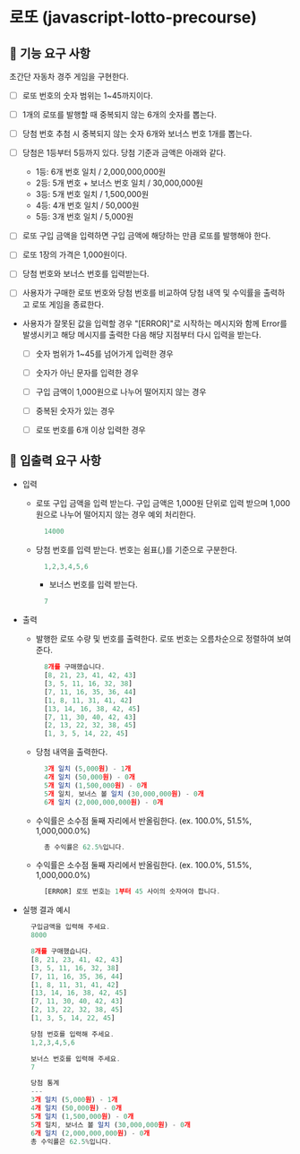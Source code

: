 # 로또 (javascript-lotto-precourse)

## 🍥 기능 요구 사항
초간단 자동차 경주 게임을 구현한다.

- [ ] 로또 번호의 숫자 범위는 1~45까지이다.

- [ ] 1개의 로또를 발행할 때 중복되지 않는 6개의 숫자를 뽑는다.

- [ ] 당첨 번호 추첨 시 중복되지 않는 숫자 6개와 보너스 번호 1개를 뽑는다.

- [ ] 당첨은 1등부터 5등까지 있다. 당첨 기준과 금액은 아래와 같다.
    - 1등: 6개 번호 일치 / 2,000,000,000원
    - 2등: 5개 번호 + 보너스 번호 일치 / 30,000,000원
    - 3등: 5개 번호 일치 / 1,500,000원
    - 4등: 4개 번호 일치 / 50,000원
    - 5등: 3개 번호 일치 / 5,000원

- [ ] 로또 구입 금액을 입력하면 구입 금액에 해당하는 만큼 로또를 발행해야 한다.

- [ ] 로또 1장의 가격은 1,000원이다.

- [ ] 당첨 번호와 보너스 번호를 입력받는다.

- [ ] 사용자가 구매한 로또 번호와 당첨 번호를 비교하여 당첨 내역 및 수익률을 출력하고 로또 게임을 종료한다.

- 사용자가 잘못된 값을 입력할 경우 "[ERROR]"로 시작하는 메시지와 함께 Error를 발생시키고 해당 메시지를 출력한 다음 해당 지점부터 다시 입력을 받는다.
    - [ ] 숫자 범위가 1~45를 넘어가게 입력한 경우
    - [ ] 숫자가 아닌 문자를 입력한 경우
    - [ ] 구입 금액이 1,000원으로 나누어 떨어지지 않는 경우
    - [ ] 중복된 숫자가 있는 경우
    - [ ] 로또 번호를 6개 이상 입력한 경우


## 🍥 입출력 요구 사항
- 입력
  - 로또 구입 금액을 입력 받는다. 구입 금액은 1,000원 단위로 입력 받으며 1,000원으로 나누어 떨어지지 않는 경우 예외 처리한다.
    ```jsx
      14000
      ```

  - 당첨 번호를 입력 받는다. 번호는 쉼표(,)를 기준으로 구분한다.
    ```jsx
      1,2,3,4,5,6
      ```

    - 보너스 번호를 입력 받는다.
    ```jsx
      7
      ```

- 출력
  - 발행한 로또 수량 및 번호를 출력한다. 로또 번호는 오름차순으로 정렬하여 보여준다.
    ```jsx
      8개를 구매했습니다.
      [8, 21, 23, 41, 42, 43] 
      [3, 5, 11, 16, 32, 38] 
      [7, 11, 16, 35, 36, 44] 
      [1, 8, 11, 31, 41, 42] 
      [13, 14, 16, 38, 42, 45] 
      [7, 11, 30, 40, 42, 43] 
      [2, 13, 22, 32, 38, 45] 
      [1, 3, 5, 14, 22, 45]
      ```

  - 당첨 내역을 출력한다.
    ```jsx
      3개 일치 (5,000원) - 1개
      4개 일치 (50,000원) - 0개
      5개 일치 (1,500,000원) - 0개
      5개 일치, 보너스 볼 일치 (30,000,000원) - 0개
      6개 일치 (2,000,000,000원) - 0개
      ```
  
  - 수익률은 소수점 둘째 자리에서 반올림한다. (ex. 100.0%, 51.5%, 1,000,000.0%)
    ```jsx
      총 수익률은 62.5%입니다.
      ```

  - 수익률은 소수점 둘째 자리에서 반올림한다. (ex. 100.0%, 51.5%, 1,000,000.0%)
    ```jsx
      [ERROR] 로또 번호는 1부터 45 사이의 숫자여야 합니다.
      ```

- 실행 결과 예시
  ```jsx
    구입금액을 입력해 주세요.
    8000

    8개를 구매했습니다.
    [8, 21, 23, 41, 42, 43] 
    [3, 5, 11, 16, 32, 38] 
    [7, 11, 16, 35, 36, 44] 
    [1, 8, 11, 31, 41, 42] 
    [13, 14, 16, 38, 42, 45] 
    [7, 11, 30, 40, 42, 43] 
    [2, 13, 22, 32, 38, 45] 
    [1, 3, 5, 14, 22, 45]

    당첨 번호를 입력해 주세요.
    1,2,3,4,5,6

    보너스 번호를 입력해 주세요.
    7

    당첨 통계
    ---
    3개 일치 (5,000원) - 1개
    4개 일치 (50,000원) - 0개
    5개 일치 (1,500,000원) - 0개
    5개 일치, 보너스 볼 일치 (30,000,000원) - 0개
    6개 일치 (2,000,000,000원) - 0개
    총 수익률은 62.5%입니다.
    ```